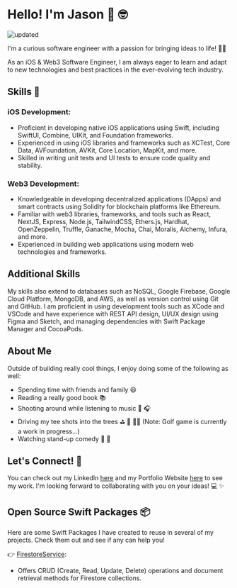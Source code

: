 # Hello! I'm Jason 👋 🤓

![updated](https://user-images.githubusercontent.com/36863375/232238861-a23135e5-f7aa-4ce9-ab4d-e053780f5cd1.png)

I'm a curious software engineer with a passion for bringing ideas to life! 🧠💡 

As an iOS & Web3 Software Engineer, I am always eager to learn and adapt to new technologies and best practices in the ever-evolving tech industry.

## Skills 🚀

### iOS Development:
* Proficient in developing native iOS applications using Swift, including SwiftUI, Combine, UIKit, and Foundation frameworks.
* Experienced in using iOS libraries and frameworks such as XCTest, Core Data, AVFoundation, AVKit, Core Location, MapKit, and more.
* Skilled in writing unit tests and UI tests to ensure code quality and stability.

### Web3 Development:
* Knowledgeable in developing decentralized applications (DApps) and smart contracts using Solidity for blockchain platforms like Ethereum.
* Familiar with web3 libraries, frameworks, and tools such as React, NextJS, Express, Node.js, TailwindCSS, Ethers.js, Hardhat, OpenZeppelin, Truffle, Ganache, Mocha, Chai, Moralis, Alchemy, Infura, and more.
* Experienced in building web applications using modern web technologies and frameworks.

## Additional Skills
My skills also extend to databases such as NoSQL, Google Firebase, Google Cloud Platform, MongoDB, and AWS, as well as version control using Git and GitHub. I am proficient in using development tools such as XCode and VSCode and have experience with REST API design, UI/UX design using Figma and Sketch, and managing dependencies with Swift Package Manager and CocoaPods.

## About Me 
Outside of building really cool things, I enjoy doing some of the following as well:

* Spending time with friends and family 😆
* Reading a really good book 📚
* Shooting around while listening to music 🏀 🎧
* Driving my tee shots into the trees ⛳️ 🌳 🏌️‍♂️ (Note: Golf game is currently a work in progress...)
* Watching stand-up comedy 🎤 🤣

## Let's Connect! 💬
You can check out my LinkedIn [here](https://www.linkedin.com/in/jasonschneider8) and my Portfolio Website [here](https://www.jasonschneider.tech) to see my work. I'm looking forward to collaborating with you on your ideas! 💻 ✨

## Open Source Swift Packages 📦
Here are some Swift Packages I have created to reuse in several of my projects. Check them out and see if any can help you!

👉 [FirestoreService](https://github.com/js8developer/FirestoreService):
  * Offers CRUD (Create, Read, Update, Delete) operations and document retrieval methods for Firestore collections.

